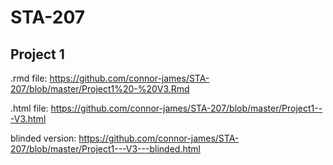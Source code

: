# STA-207 

## Project 1

.rmd file: https://github.com/connor-james/STA-207/blob/master/Project1%20-%20V3.Rmd

.html file: https://github.com/connor-james/STA-207/blob/master/Project1---V3.html

blinded version: https://github.com/connor-james/STA-207/blob/master/Project1---V3---blinded.html
